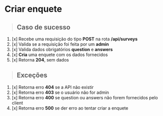 # Criar enquete

> ## Caso de sucesso

1. [x] Recebe uma requisição do tipo **POST** na rota **/api/surveys**
2. [x] Valida se a requisição foi feita por um **admin**
3. [x] Valida dados obrigatórios **question** e **answers**
4. [x] **Cria** uma enquete com os dados fornecidos
5. [x] Retorna **204**, sem dados

> ## Exceções

1. [x] Retorna erro **404** se a API não existir
2. [x] Retorna erro **403** se o usuário não for admin
3. [x] Retorna erro **400** se question ou answers não forem fornecidos pelo client
4. [x] Retorna erro **500** se der erro ao tentar criar a enquete
